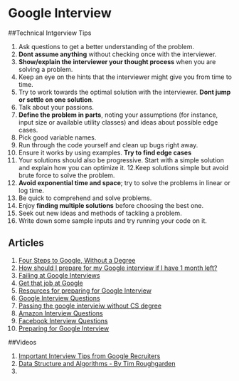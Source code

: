 # Google Interview 

##Technical Intgerview Tips
1. Ask questions to get a better understanding of the problem.
2. __Dont assume anything__ without checking once with the interviewer. 
3. __Show/explain the interviewer your thought process__ when you are solving a problem.
4. Keep an eye on the hints that the interviewer might give you from time to time. 
5. Try to work towards the optimal solution with the interviewer. __Dont jump or settle on one solution__. 
6. Talk about your passions.
7. __Define the problem in parts__, noting your assumptions (for instance, input size or available utility classes) and ideas about possible edge cases. 
8. Pick good variable names.
9. Run through the code yourself and clean up bugs right away.
10. Ensure it works by using examples. __Try to find edge cases__
11. Your solutions should also be progressive. Start with a simple solution and explain how you can optimize it.
12.Keep solutions simple but avoid brute force to solve the problem. 
13. __Avoid exponential time and space__; try to solve the problems in linear or log time.
14. Be quick to comprehend and solve problems.
15. Enjoy __finding multiple solutions__ before choosing the best one.
16. Seek out new ideas and methods of tackling a problem.
17. Write down some sample inputs and try running your code on it. 

## Articles
1. [Four Steps to Google, Without a Degree](https://medium.com/always-be-coding/four-steps-to-google-without-a-degree-8f381aa6bd5e#.c8lnfby8i)
2. [How should I prepare for my Google interview if I have 1 month left?](https://www.quora.com/How-should-I-prepare-for-my-Google-interview-if-I-have-1-month-left)
3. [Failing at Google Interviews](http://alexbowe.com/failing-at-google-interviews/)
4. [Get that job at Google](http://steve-yegge.blogspot.co.uk/2008/03/get-that-job-at-google.html)
5. [Resources for preparing for Google Interview](http://itsallonesandzeroes.blogspot.de/2013/07/prepping-for-google-interview.html)
6. [Google Interview Questions](https://www.interviewcake.com/google-interview-questions)
7. [Passing the google intervieiw without CS degree](http://blog.teamtreehouse.com/passing-google-interview-without-computer-science-degree)
8. [Amazon Interview Questions](https://www.interviewcake.com/amazon-interview-questions)
9. [Facebook Interview Questions](https://www.interviewcake.com/facebook-interview-questions)
10. [Preparing for Google Interview](http://grouplens.org/blog/preparing-for-a-google-technical-interview/)

##Videos
1. [Important Interview Tips from Google Recruiters ](https://www.youtube.com/watch?v=qc1owf2-220&list=PL5BFE1F0C739D5C24&index=2)
2. [Data Structure and Algorithms - By Tim Roughgarden](https://www.youtube.com/watch?v=6NKi7eCabzo&index=1&list=PLLH73N9cB21W1TZ6zz1dLkyIm50HylGyg)
3. 


